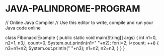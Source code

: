 # JAVA-PALINDROME-PROGRAM




// Online Java Compiler
// Use this editor to write, compile and run your Java code online

class FibonacciExample {
    public static void main(String[] args) {
        int n1=0, n2=1, n3,i, count=0;
        System.out.println(n1+"  "+n2);
        for(i=2; i<count; ++i)
        {
            n3=n1+n2;
            System.out.println(" "+n3);
            n1=n2;
            n2=n3;
        }
    }
}
